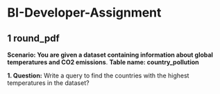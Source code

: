 # BI-Developer-Assignment
## 1 round_pdf
**Scenario: You are given a dataset containing information about global temperatures and CO2 emissions**.
**Table name: country_pollution**

**1. Question:** Write a query to find the countries with the highest temperatures in the dataset?
